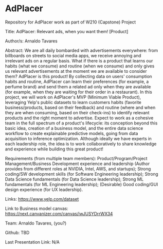 # AdPlacer
Repository for AdPlacer work as part of W210 (Capstone) Project


Title: AdPlacer: Relevant ads, when you want them! [Product]

Author/s: Arnaldo Tavares

Abstract: We are all daily bombarded with advertisements everywhere: from billboards on streets to social media apps, we receive annoying and irrelevant ads on a regular basis. What if there is a product that learns our habits (what we consume) and routine (when we consume) and only gives us relevant advertisements at the moment we are available to consider them? AdPlacer is this product! By collecting data on users' consumption habits and routine, AdPlacer can learn their preferences (for example, a perfume brand) and send them a related ad only when they are available (for example, when they are waiting for their order in a restaurant). In this project, we will work on AdPlacer's MVP (Minimum Viable Product), leveraging Yelp's public datasets to learn customers habits (favorite business/products, based on their feedback) and routine (where and when they are when consuming, based on their check-ins) to identify relevant products and the right moment to advertise. Expect to work as a cohesive team in the full spectrum of a product's lifecycle: its conception beyond this basic idea, creation of a business model, and the entire data science workflow to create explainable predictive models, going from data acquisition to inference optimization. Although ideally we have experts in each leadership role, the idea is to work collaboratively to share knowledge and experience while building this great product!

Requirements (from multiple team members):
Product/Program/Project Management/Business Development experience and leadership (Author provides from different roles at NVIDIA, Intel, AWS, and startups);
Strong coding/SW development skills (for Software Engineering leadership);
Strong Data Science fundamentals (for Data Science leadership);
Strong ML fundamentals (for ML Engineering leadership);
(Desirable) Good coding/GUI design experience (for UX leadership).

Links: https://www.yelp.com/dataset

Link to Business model canvas: https://next.canvanizer.com/canvas/iwJUSYDrrWX34

Team: Arnaldo Tavares, (you?)

Github: TBD

Last Presentation Link: N/A


